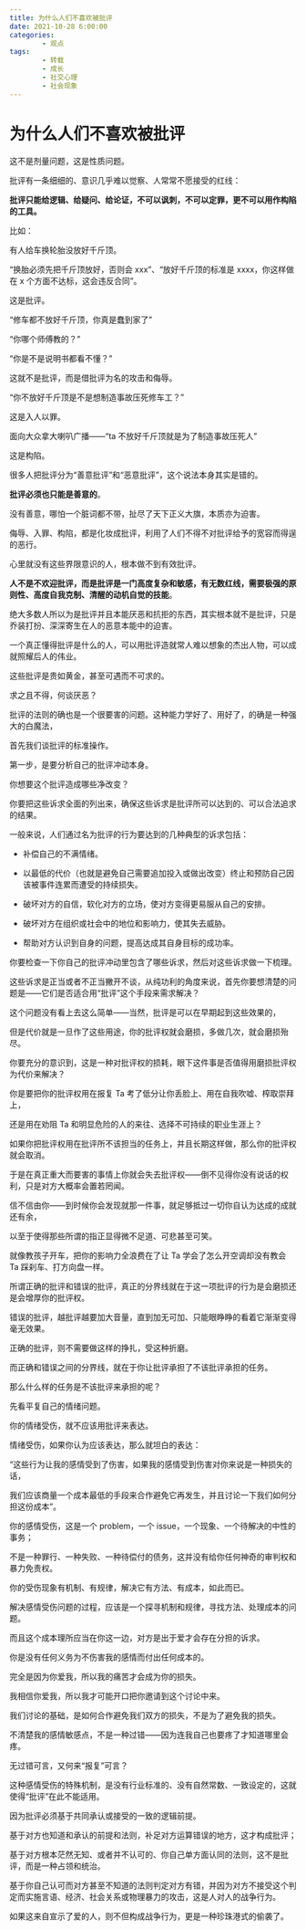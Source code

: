 ```yaml
---
title: 为什么人们不喜欢被批评
date: 2021-10-28 6:00:00
categories:
        - 观点
tags:
        - 转载
        - 成长
        - 社交心理
        - 社会现象
---
```


# 为什么人们不喜欢被批评

这不是剂量问题，这是性质问题。

批评有一条细细的、意识几乎难以觉察、人常常不愿接受的红线：

**批评只能给逻辑、给疑问、给论证，不可以讽刺，不可以定罪，更不可以用作构陷的工具。**

比如：

有人给车换轮胎没放好千斤顶。

“换胎必须先把千斤顶放好，否则会 xxx”、“放好千斤顶的标准是 xxxx，你这样做在 x 个方面不达标，这会违反合同”。

这是批评。

“修车都不放好千斤顶，你真是蠢到家了”

“你哪个师傅教的？”

“你是不是说明书都看不懂？”

这就不是批评，而是借批评为名的攻击和侮辱。

“你不放好千斤顶是不是想制造事故压死修车工？”

这是入人以罪。

面向大众拿大喇叭广播——“ta 不放好千斤顶就是为了制造事故压死人”

这是构陷。

很多人把批评分为“善意批评”和“恶意批评”，这个说法本身其实是错的。

**批评必须也只能是善意的**。

没有善意，哪怕一个脏词都不带，扯尽了天下正义大旗，本质亦为迫害。

侮辱、入罪、构陷，都是化妆成批评，利用了人们不得不对批评给予的宽容而得逞的恶行。

心里就没有这些界限意识的人，根本做不到有效批评。

**人不是不欢迎批评，而是批评是一门高度复杂和敏感，有无数红线，需要极强的原则性、高度自我克制、清醒的动机自觉的技能**。

绝大多数人所以为是批评并且本能厌恶和抗拒的东西，其实根本就不是批评，只是乔装打扮、深深寄生在人的恶意本能中的迫害。

一个真正懂得批评是什么的人，可以用批评造就常人难以想象的杰出人物，可以成就照耀后人的伟业。

这些批评是贵如黄金，甚至可遇而不可求的。

求之且不得，何谈厌恶？

批评的法则的确也是一个很要害的问题。这种能力学好了、用好了，的确是一种强大的白魔法，

首先我们谈批评的标准操作。

第一步，是要分析自己的批评冲动本身。

你想要这个批评造成哪些净改变？

你要把这些诉求全面的列出来，确保这些诉求是批评所可以达到的、可以合法追求的结果。

一般来说，人们通过名为批评的行为要达到的几种典型的诉求包括：

- 补偿自己的不满情绪。

- 以最低的代价（也就是避免自己需要追加投入或做出改变）终止和预防自己因该被事件连累而遭受的持续损失。

- 破坏对方的自信，软化对方的立场，使对方变得更易服从自己的安排。

- 破坏对方在组织或社会中的地位和影响力，使其失去威胁。

- 帮助对方认识到自身的问题，提高达成其自身目标的成功率。

你要检查一下你自己的批评冲动里包含了哪些诉求，然后对这些诉求做一下梳理。

这些诉求是正当或者不正当撇开不谈，从纯功利的角度来说，首先你要想清楚的问题是——它们是否适合用“批评”这个手段来需求解决？

这个问题没有看上去这么简单——当然，批评是可以在早期起到这些效果的，

但是代价就是一旦作了这些用途，你的批评权就会磨损，多做几次，就会磨损殆尽。

你要充分的意识到，这是一种对批评权的损耗，眼下这件事是否值得用磨损批评权为代价来解决？

你是要把你的批评权用在报复 Ta 考了低分让你丢脸上、用在自我吹嘘、榨取崇拜上，

还是用在劝阻 Ta 和明显危险的人的来往、选择不可持续的职业生涯上？

如果你把批评权用在批评所不该担当的任务上，并且长期这样做，那么你的批评权就会取消。

于是在真正重大而要害的事情上你就会失去批评权——倒不见得你没有说话的权利，只是对方大概率会置若罔闻。

信不信由你——到时候你会发现就那一件事，就足够抵过一切你自认为达成的成就还有余，

以至于使得那些所谓的指正显得微不足道、可悲甚至可笑。

就像教孩子开车，把你的影响力全浪费在了让 Ta 学会了怎么开空调却没有教会 Ta 踩刹车、打方向盘一样。

所谓正确的批评和错误的批评，真正的分界线就在于这一项批评的行为是会磨损还是会增厚你的批评权。

错误的批评，越批评越要加大音量，直到加无可加、只能眼睁睁的看着它渐渐变得毫无效果。

正确的批评，则不需要做这样的挣扎，受这种折磨。

而正确和错误之间的分界线，就在于你让批评承担了不该批评承担的任务。

那么什么样的任务是不该批评来承担的呢？

先看平复自己的情绪问题。

你的情绪受伤，就不应该用批评来表达。

情绪受伤，如果你认为应该表达，那么就坦白的表达：

“这些行为让我的感情受到了伤害，如果我的感情受到伤害对你来说是一种损失的话，

我们应该商量一个成本最低的手段来合作避免它再发生，并且讨论一下我们如何分担这份成本”。

你的感情受伤，这是一个 problem，一个 issue，一个现象、一个待解决的中性的事务；

不是一种罪行、一种失败、一种待偿付的债务，这并没有给你任何神奇的审判权和暴力免责权。

你的受伤现象有机制、有规律，解决它有方法、有成本，如此而已。

解决感情受伤问题的过程，应该是一个探寻机制和规律，寻找方法、处理成本的问题。

而且这个成本理所应当在你这一边，对方是出于爱才会存在分担的诉求。

你是没有任何义务为不伤害我的感情而付出任何成本的。

完全是因为你爱我，所以我的痛苦才会成为你的损失。

我相信你爱我，所以我才可能开口把你邀请到这个讨论中来。

我们讨论的基础，是如何合作避免我们双方的损失，不是为了避免我的损失。

不清楚我的感情敏感点，不是一种过错——因为连我自己也要疼了才知道哪里会疼。

无过错可言，又何来“报复”可言？

这种感情受伤的特殊机制，是没有行业标准的、没有自然常数、一致设定的，这就使得“批评”在此不能适用。

因为批评必须基于共同承认或接受的一致的逻辑前提。

基于对方也知道和承认的前提和法则，补足对方运算错误的地方，这才构成批评；

基于对方根本茫然无知、或者并不认可的、你自己单方面认同的法则，这不是批评，而是一种占领和统治。

基于你自己认可而对方甚至不知道的法则判定对方有错，并因为对方不接受这个判定而实施言语、经济、社会关系或物理暴力的攻击，这是人对人的战争行为。

如果这来自宣示了爱的人，则不但构成战争行为，更是一种珍珠港式的偷袭了。
